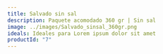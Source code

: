 ```yaml
---
title: Salvado sin sal
description: Paquete acomodado 360 gr | Sin sal
image: ../images/Salvado_sinsal_360gr.png
ideals: Ideales para Lorem ipsum dolor sit amet
productId: "7"
---
```

